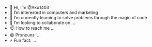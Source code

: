 - 👋 Hi, I’m @Aku1403
- 👀 I’m interested in computers and marketing
- 🌱 I’m currently learning to solve problems through the magic of code
- 💞️ I’m looking to collaborate on ...
- 📫 How to reach me ...
- 😄 Pronouns: ...
- ⚡ Fun fact: ...

<!---
Aku1403/Aku1403 is a ✨ special ✨ repository because its `README.md` (this file) appears on your GitHub profile.
You can click the Preview link to take a look at your changes.
--->
